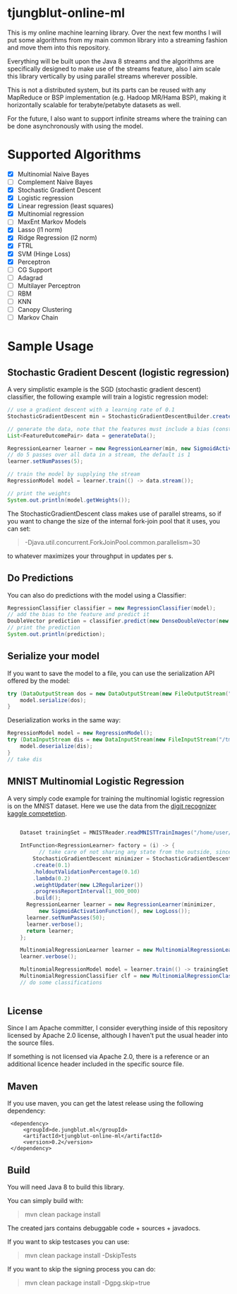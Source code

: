 tjungblut-online-ml
===================

This is my online machine learning library. Over the next few months I will put some algorithms from my main common library into a streaming fashion and move them into this repository.

Everything will be built upon the Java 8 streams and the algorithms are specifically designed to make use of the streams feature, also I aim scale this library vertically by using parallel streams wherever possible.

This is not a distributed system, but its parts can be reused with any MapReduce or BSP implementation (e.g. Hadoop MR/Hama BSP), making it horizontally scalable for terabyte/petabyte datasets as well.

For the future, I also want to support infinite streams where the training can be done asynchronously with using the model.

Supported Algorithms
===================

- [x] Multinomial Naive Bayes
 - [ ] Complement Naive Bayes
- [x] Stochastic Gradient Descent 
 - [x] Logistic regression
 - [x] Linear regression (least squares)
 - [x] Multinomial regression
 - [ ] MaxEnt Markov Models
 - [x] Lasso (l1 norm)
 - [x] Ridge Regression (l2 norm)
 - [x] FTRL
 - [x] SVM (Hinge Loss)
 - [x] Perceptron
 - [ ] CG Support
 - [ ] Adagrad
- [ ] Multilayer Perceptron
- [ ] RBM
- [ ] KNN
- [ ] Canopy Clustering
- [ ] Markov Chain

Sample Usage
===================

Stochastic Gradient Descent (logistic regression)
-------------------------------------------------

A very simplistic example is the SGD (stochastic gradient descent) classifier, the following example will train a logistic regression model:

```java
// use a gradient descent with a learning rate of 0.1
StochasticGradientDescent min = StochasticGradientDescentBuilder.create(0.1).build();

// generate the data, note that the features must include a bias (constant 1) if you want to have one
List<FeatureOutcomePair> data = generateData();

RegressionLearner learner = new RegressionLearner(min, new SigmoidActivationFunction(), new LogLoss());
// do 5 passes over all data in a stream, the default is 1
learner.setNumPasses(5);

// train the model by supplying the stream
RegressionModel model = learner.train(() -> data.stream());

// print the weights
System.out.println(model.getWeights());
```

The StochasticGradientDescent class makes use of parallel streams, so if you want to change the size of the internal fork-join pool that it uses, you can set:

> -Djava.util.concurrent.ForkJoinPool.common.parallelism=30

to whatever maximizes your throughput in updates per s.


Do Predictions
--------------

You can also do predictions with the model using a Classifier:

```java
RegressionClassifier classifier = new RegressionClassifier(model);
// add the bias to the feature and predict it
DoubleVector prediction = classifier.predict(new DenseDoubleVector(new double[] { 1, 25d, 25d }))
// print the prediction
System.out.println(prediction);
```

Serialize your model
--------------------

If you want to save the model to a file, you can use the serialization API offered by the model:

```java
try (DataOutputStream dos = new DataOutputStream(new FileOutputStream("/tmp/model.bin"))){
	model.serialize(dos);
}
```

Deserialization works in the same way:
```java
RegressionModel model = new RegressionModel();
try (DataInputStream dis = new DataInputStream(new FileInputStream("/tmp/model.bin"))){
	model.deserialize(dis);
}
// take dis
```

MNIST Multinomial Logistic Regression
-------------------------------------

A very simply code example for training the multinomial logistic regression is on the MNIST dataset. 
Here we use the data from the [digit recognizer kaggle competetion](http://www.kaggle.com/c/digit-recognizer).

```java

    Dataset trainingSet = MNISTReader.readMNISTTrainImages("/home/user/datasets/mnist/kaggle/train.csv");
   
    IntFunction<RegressionLearner> factory = (i) -> {
    	  // take care of not sharing any state from the outside, since classes are trained in parallel
        StochasticGradientDescent minimizer = StochasticGradientDescentBuilder
        .create(0.1)
        .holdoutValidationPercentage(0.1d)
        .lambda(0.2)
        .weightUpdater(new L2Regularizer())
        .progressReportInterval(1_000_000)
        .build();
      RegressionLearner learner = new RegressionLearner(minimizer,
          new SigmoidActivationFunction(), new LogLoss());
      learner.setNumPasses(50);
      learner.verbose();
      return learner;
    };

    MultinomialRegressionLearner learner = new MultinomialRegressionLearner(factory);
    learner.verbose();

    MultinomialRegressionModel model = learner.train(() -> trainingSet.asStream());
    MultinomialRegressionClassifier clf = new MultinomialRegressionClassifier(model);    
    // do some classifications
    
```


License
-------

Since I am Apache committer, I consider everything inside of this repository 
licensed by Apache 2.0 license, although I haven't put the usual header into the source files.

If something is not licensed via Apache 2.0, there is a reference or an additional licence header included in the specific source file.

Maven
-----

If you use maven, you can get the latest release using the following dependency:

```
 <dependency>
     <groupId>de.jungblut.ml</groupId>
     <artifactId>tjungblut-online-ml</artifactId>
     <version>0.2</version>
 </dependency>
```

Build
-----

You will need Java 8 to build this library.

You can simply build with:
 
> mvn clean package install

The created jars contains debuggable code + sources + javadocs.

If you want to skip testcases you can use:

> mvn clean package install -DskipTests

If you want to skip the signing process you can do:

> mvn clean package install -Dgpg.skip=true
